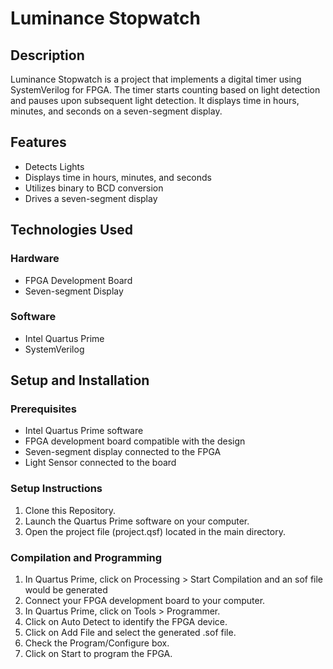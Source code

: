 # Luminance Stopwatch

## Description

 Luminance Stopwatch is a project that implements a digital timer using SystemVerilog for FPGA. The timer starts counting based on light detection and pauses upon subsequent light detection. It displays time in hours, minutes, and seconds on a seven-segment display. 

## Features

- Detects Lights 
- Displays time in hours, minutes, and seconds
- Utilizes binary to BCD conversion
- Drives a seven-segment display

## Technologies Used
### Hardware
- FPGA Development Board
- Seven-segment Display

### Software
- Intel Quartus Prime
- SystemVerilog

## Setup and Installation

### Prerequisites
- Intel Quartus Prime software
- FPGA development board compatible with the design
- Seven-segment display connected to the FPGA
- Light Sensor connected to the board

### Setup Instructions
1. Clone this Repository.
2. Launch the Quartus Prime software on your computer.
3. Open the project file (project.qsf) located in the main directory.

### Compilation and Programming
1. In Quartus Prime, click on Processing > Start Compilation and an sof file would be generated
2. Connect your FPGA development board to your computer.
3. In Quartus Prime, click on Tools > Programmer.
4. Click on Auto Detect to identify the FPGA device.
5. Click on Add File and select the generated .sof file.
6. Check the Program/Configure box.
7. Click on Start to program the FPGA.

